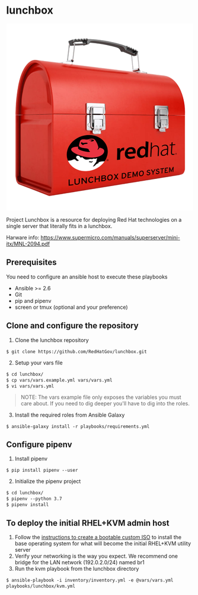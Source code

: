 # lunchbox
![Image of Lunchbox](https://github.com/RedHatGov/lunchbox/blob/master/redhatlunchbox.png)

Project Lunchbox is a resource for deploying Red Hat technologies on a single server that literally fits in a lunchbox.

Harware info: https://www.supermicro.com/manuals/superserver/mini-itx/MNL-2094.pdf

## Prerequisites

You need to configure an ansible host to execute these playbooks
- Ansible >= 2.6
- Git
- pip and pipenv
- screen or tmux (optional and your preference)

## Clone and configure the repository

1. Clone the lunchbox repository
```
$ git clone https://github.com/RedHatGov/lunchbox.git
```
2. Setup your vars file
```
$ cd lunchbox/
$ cp vars/vars.example.yml vars/vars.yml
$ vi vars/vars.yml
```
> NOTE: The vars example file only exposes the variables you must care about. If you need to dig deeper you'll have to dig into the roles.

3. Install the required roles from Ansible Galaxy
```
$ ansible-galaxy install -r playbooks/requirements.yml
```

## Configure pipenv

1. Install pipenv
```
$ pip install pipenv --user
```

2. Initialize the pipenv project
```
$ cd lunchbox/
$ pipenv --python 3.7
$ pipenv install
```

## To deploy the initial RHEL+KVM admin host

1. Follow the [instructions to create a bootable custom ISO](https://github.com/RedHatGov/hattrick/tree/master/admin-iso)
to install the base operating system for what will become the initial RHEL+KVM utility server
2. Verify your networking is the way you expect. We recommend one bridge for the LAN network (192.0.2.0/24) named br1
3. Run the kvm playbook from the lunchbox directory
```
$ ansible-playbook -i inventory/inventory.yml -e @vars/vars.yml playbooks/lunchbox/kvm.yml
```
